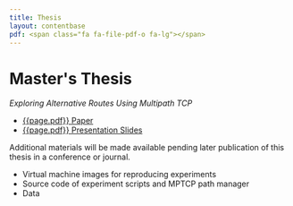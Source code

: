 ```yaml
---
title: Thesis
layout: contentbase
pdf: <span class="fa fa-file-pdf-o fa-lg"></span>
---
```

Master's Thesis
===============

*Exploring Alternative Routes Using Multipath TCP*

- [{{page.pdf}} Paper](/papers/thesis.pdf)
- [{{page.pdf}} Presentation Slides](/papers/thesis-slides-plain.pdf)

Additional materials will be made available pending later publication of this
thesis in a conference or journal.

- Virtual machine images for reproducing experiments
- Source code of experiment scripts and MPTCP path manager
- Data
